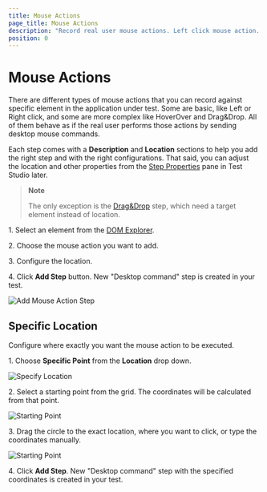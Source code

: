 ```yaml
---
title: Mouse Actions
page_title: Mouse Actions
description: "Record real user mouse actions. Left click mouse action. Double click action. Right click real user mouse action."
position: 0
---
```

# Mouse Actions

There are different types of mouse actions that you can record against specific element in the application under test. Some are basic, like Left or Right click, and some are more complex like HoverOver and Drag&Drop. All of them behave as if the real user performs those actions by sending desktop mouse commands. 

Each step comes with a **Description** and **Location** sections to help you add the right step and with the right configurations. That said, you can adjust the location and other properties from the <a href="/features/test-maintenance/test-step-properties" target="_blank">Step Properties</a> pane in Test Studio later. 

> **Note**
>
> The only exception is the <a href="/features/recorder/advanced-recording-tools/element-steps/actions/drag-and-drop" target="_blank">Drag&Drop</a> step, which need a target element instead of location. 

1.&nbsp;Select an element from the <a href="/features/recorder/advanced-recording-tools/dom-explorer" target="_blank">DOM Explorer</a>.

2.&nbsp;Choose the mouse action you want to add.

3.&nbsp;Configure the location.

4.&nbsp;Click **Add Step** button. New "Desktop command" step is created in your test.

![Add Mouse Action Step][1]

## Specific Location

Configure where exactly you want the mouse action to be executed.

1.&nbsp;Choose **Specific Point** from the **Location** drop down.

![Specify Location][2]

2.&nbsp;Select a starting point from the grid. The coordinates will be calculated from that point.

![Starting Point][3]

3.&nbsp;Drag the circle to the exact location, where you want to click, or type the coordinates manually.

![Starting Point][4]

4.&nbsp;Click **Add Step**. New "Desktop command" step with the specified coordinates is created in your test.

[1]: /img/features/recorder/advanced-recording-tools/element-steps/actions/mouse-actions/fig1.png
[2]: /img/features/recorder/advanced-recording-tools/element-steps/actions/mouse-actions/fig2.png
[3]: /img/features/recorder/advanced-recording-tools/element-steps/actions/mouse-actions/fig3.png
[4]: /img/features/recorder/advanced-recording-tools/element-steps/actions/mouse-actions/fig4.png
